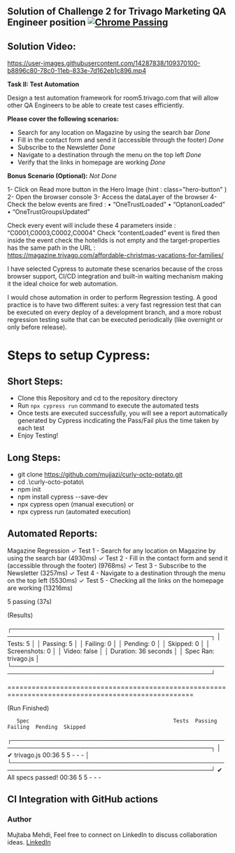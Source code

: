 
## Solution of Challenge 2 for Trivago Marketing QA Engineer position [![Chrome Passing](https://github.com/cypress-io/github-action/workflows/example-chrome/badge.svg?branch=master)](.github/workflows/main.yml)

## Solution Video:

https://user-images.githubusercontent.com/14287838/109370100-b8896c80-78c0-11eb-833e-7d162eb1c896.mp4


**Task II: Test Automation**

Design a test automation framework for room5.trivago.com that will allow other QA Engineers to  be able to create test cases efficiently. 

**Please cover the following scenarios:**

- Search for any location on Magazine by using the search bar *Done*
- Fill in the contact form and send it (accessible through the footer) *Done*
- Subscribe to the Newsletter *Done*
- Navigate to a destination through the menu on the top left *Done*
- Verify that the links in homepage are working *Done*


**Bonus Scenario (Optional):**  *Not Done*
 
1- Click on Read more button in the Hero Image (hint : class="hero-button" ) 2- Open the browser console 
3- Access the dataLayer of the browser 
4- Check the below events are fired : 
• “OneTrustLoaded” 
• “OptanonLoaded” 
• “OneTrustGroupsUpdated” 

Check every event will include these 4 parameters inside : “C0001,C0003,C0002,C0004" Check “contentLoaded” event is fired then inside the event check the hotelIds is not  empty and the target-properties has the same path in the URL :  
https://magazine.trivago.com/affordable-christmas-vacations-for-families/ 



I have selected Cypress to automate these scenarios because of the cross browser support, CI/CD integration and built-in waiting mechanism making it the ideal choice for web automation. 

I would chose automation in order to perform Regression testing. A good practice is to have two different suites: a very fast regression test that can be executed on every deploy of a development branch, and a more robust regression testing suite that can be executed periodically (like overnight or only before release). 

# Steps to setup Cypress:

## Short Steps:
- Clone this Repository and cd to the repository directory
- Run `npx cypress run` command to execute the automated tests
- Once tests are executed successfully, you will see a report automatically generated by Cypress incdicating the Pass/Fail plus the time taken by each test
- Enjoy Testing!

## Long Steps:

- git clone https://github.com/mujjazi/curly-octo-potato.git
- cd .\curly-octo-potato\
- npm init
- npm install cypress --save-dev
- npx cypress open (manual execution)
or
- npx cypress run (automated execution)

## Automated Reports:

Magazine Regression
    ✓ Test 1 - Search for any location on Magazine by using the search bar  (4930ms)
    ✓ Test 2 - Fill in the contact form and send it (accessible through the footer) (9768ms)
    ✓ Test 3 - Subscribe to the Newsletter (3257ms)
    ✓ Test 4 - Navigate to a destination through the menu on the top left (5530ms)
    ✓ Test 5 - Checking all the links on the homepage are working (13216ms)


  5 passing (37s)


  (Results)

  ┌────────────────────────────────────────────────────────────────────────────────────────────────┐
  │ Tests:        5                                                                                │
  │ Passing:      5                                                                                │
  │ Failing:      0                                                                                │
  │ Pending:      0                                                                                │
  │ Skipped:      0                                                                                │
  │ Screenshots:  0                                                                                │
  │ Video:        false                                                                            │
  │ Duration:     36 seconds                                                                       │
  │ Spec Ran:     trivago.js                                                                       │
  └────────────────────────────────────────────────────────────────────────────────────────────────┘


====================================================================================================

  (Run Finished)


       Spec                                              Tests  Passing  Failing  Pending  Skipped  
  ┌────────────────────────────────────────────────────────────────────────────────────────────────┐
  │ ✔  trivago.js                               00:36        5        5        -        -        - │
  └────────────────────────────────────────────────────────────────────────────────────────────────┘
    ✔  All specs passed!                        00:36        5        5        -        -        -  



## CI Integration with GitHub actions


### Author
Mujtaba Mehdi,
Feel free to connect on LinkedIn to discuss collaboration ideas.
[LinkedIn](https://www.linkedin.com/in/mujtabamehdi9)
